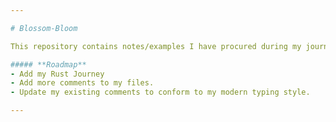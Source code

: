 ```yaml
---

# Blossom-Bloom

This repository contains notes/examples I have procured during my journey learning various coding languages.

##### **Roadmap**
- Add my Rust Journey
- Add more comments to my files.
- Update my existing comments to conform to my modern typing style.

---
```

